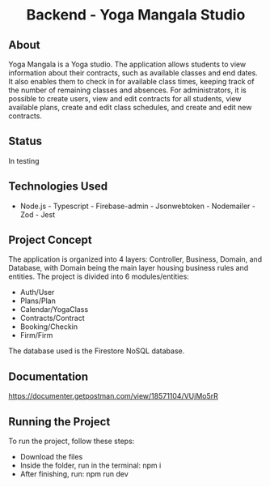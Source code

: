 <h1 align="center">
     Backend - Yoga Mangala Studio
</h1>

## About
Yoga Mangala is a Yoga studio. The application allows students to view information about their contracts, such as available classes and end dates. It also enables them to check in for available class times, keeping track of the number of remaining classes and absences. For administrators, it is possible to create users, view and edit contracts for all students, view available plans, create and edit class schedules, and create and edit new contracts.

## Status
In testing

## Technologies Used
- Node.js - Typescript - Firebase-admin - Jsonwebtoken - Nodemailer - Zod - Jest 
  
## Project Concept
The application is organized into 4 layers: Controller, Business, Domain, and Database, with Domain being the main layer housing business rules and entities. The project is divided into 6 modules/entities:
 - Auth/User
 - Plans/Plan
 - Calendar/YogaClass
 - Contracts/Contract
 - Booking/Checkin
 - Firm/Firm

The database used is the Firestore NoSQL database.

## Documentation
<a href="https://documenter.getpostman.com/view/18571104/VUjMo5rR">https://documenter.getpostman.com/view/18571104/VUjMo5rR</a>

## Running the Project
To run the project, follow these steps:

- Download the files
- Inside the folder, run in the terminal: npm i
- After finishing, run: npm run dev
  


